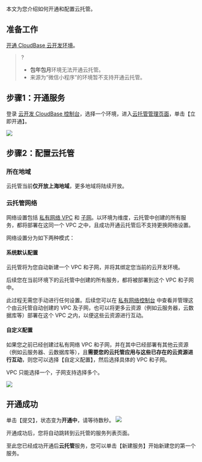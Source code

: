 本文为您介绍如何开通和配置云托管。


## 准备工作

 [开通 CloudBase 云开发环境](https://cloud.tencent.com/document/product/876/41391)。

>? 
> - **包年包月**环境无法开通云托管。
> - 来源为“微信小程序”的环境暂不支持开通云托管。

## 步骤1：开通服务

登录 [云开发 CloudBase 控制台](https://console.cloud.tencent.com/tcb)，选择一个环境，进入[云托管管理页面](https://console.cloud.tencent.com/tcb/service)，单击【立即开通】。

![](https://main.qcloudimg.com/raw/b7a1394679586c41045b93067e647d7e.png)

## 步骤2：配置云托管

### 所在地域

云托管当前**仅开放上海地域**，更多地域将陆续开放。

### 云托管网络

网络设置包括 [私有网络 VPC](https://cloud.tencent.com/document/product/215) 和 [子网](https://cloud.tencent.com/document/product/215/20046#.E5.AD.90.E7.BD.91)。以环境为维度，云托管中创建的所有服务，都将部署在这同一个 VPC 之中，且成功开通云托管后不支持更换网络设置。

网络设置分为如下两种模式：

#### 系统默认配置

云托管将为您自动新建一个 VPC 和子网，并将其绑定您当前的云开发环境。

后续您在当前环境下的云托管中创建的所有服务，都将被部署到这个 VPC 和子网中。

此过程无需您手动进行任何设置。后续您可以在 [私有网络控制台](https://console.cloud.tencent.com/vpc) 中查看并管理这个由云托管自动创建的 VPC 及子网，也可以将更多云资源（例如云服务器，云数据库等）部署在这个 VPC 之内，以便这些云资源进行互动。

#### 自定义配置

如果您之前已经创建过私有网络 VPC 和子网，并在其中已经部署有其他云资源（例如云服务器、云数据库等），且**需要您的云托管应用与这些已存在的云资源进行互动**，则您可以选择【自定义配置】，然后选择具体的 VPC 和子网。

VPC 只能选择一个，子网支持选择多个。

![](https://main.qcloudimg.com/raw/55810bc8e9ebb676f53918c5a7c1020f.png)

## 开通成功

单击【提交】，状态变为**开通中**，请等待数秒。
![](https://main.qcloudimg.com/raw/031cf80d0314c6c5207beabb5f576978.png)

开通成功后，您将自动跳转到云托管的服务列表页面。

至此您已经成功开通后**云托管**服务，您可以单击【新建服务】开始新建您的第一个服务。
